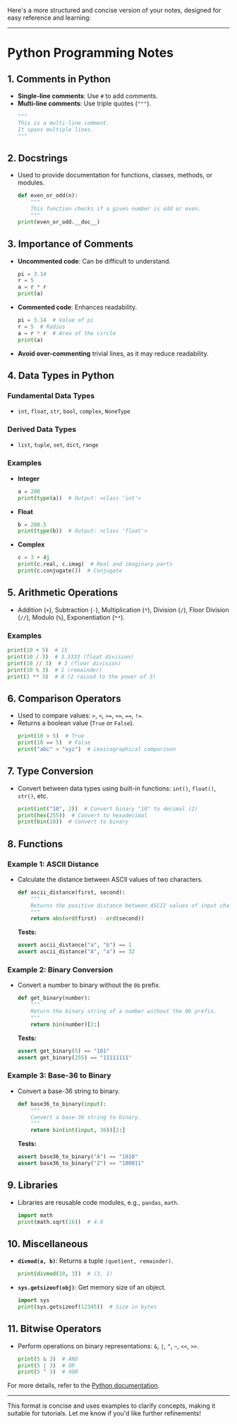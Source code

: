 Here's a more structured and concise version of your notes, designed for easy reference and learning:

---

# Python Programming Notes

## **1. Comments in Python**
- **Single-line comments**: Use `#` to add comments.
- **Multi-line comments**: Use triple quotes (`"""`).
    ```python
    """
    This is a multi-line comment.
    It spans multiple lines.
    """
    ```

## **2. Docstrings**
- Used to provide documentation for functions, classes, methods, or modules.
    ```python
    def even_or_odd(n):
        """
        This function checks if a given number is odd or even.
        """
    print(even_or_odd.__doc__)
    ```

## **3. Importance of Comments**
- **Uncommented code**: Can be difficult to understand.
    ```python
    pi = 3.14
    r = 5
    a = r * r
    print(a)
    ```
- **Commented code**: Enhances readability.
    ```python
    pi = 3.14  # Value of pi
    r = 5  # Radius
    a = r * r  # Area of the circle
    print(a)
    ```

- **Avoid over-commenting** trivial lines, as it may reduce readability.

## **4. Data Types in Python**
### **Fundamental Data Types**
- `int`, `float`, `str`, `bool`, `complex`, `NoneType`

### **Derived Data Types**
- `list`, `tuple`, `set`, `dict`, `range`

### **Examples**
- **Integer**
    ```python
    a = 200
    print(type(a))  # Output: <class 'int'>
    ```
- **Float**
    ```python
    b = 200.5
    print(type(b))  # Output: <class 'float'>
    ```
- **Complex**
    ```python
    c = 3 + 4j
    print(c.real, c.imag)  # Real and imaginary parts
    print(c.conjugate())  # Conjugate
    ```

## **5. Arithmetic Operations**
- Addition (`+`), Subtraction (`-`), Multiplication (`*`), Division (`/`), Floor Division (`//`), Modulo (`%`), Exponentiation (`**`).

### **Examples**
```python
print(10 + 5)  # 15
print(10 / 3)  # 3.3333 (float division)
print(10 // 3)  # 3 (floor division)
print(10 % 3)  # 1 (remainder)
print(2 ** 3)  # 8 (2 raised to the power of 3)
```

## **6. Comparison Operators**
- Used to compare values: `>`, `<`, `>=`, `<=`, `==`, `!=`.
- Returns a boolean value (`True` or `False`).
    ```python
    print(10 > 5)  # True
    print(10 == 5)  # False
    print("abc" > "xyz")  # Lexicographical comparison
    ```

## **7. Type Conversion**
- Convert between data types using built-in functions: `int()`, `float()`, `str()`, etc.
    ```python
    print(int("10", 2))  # Convert binary "10" to decimal (2)
    print(hex(255))  # Convert to hexadecimal
    print(bin(10))  # Convert to binary
    ```

## **8. Functions**
### **Example 1: ASCII Distance**
- Calculate the distance between ASCII values of two characters.
    ```python
    def ascii_distance(first, second):
        """
        Returns the positive distance between ASCII values of input characters.
        """
        return abs(ord(first) - ord(second))
    ```
    **Tests:**
    ```python
    assert ascii_distance("a", "b") == 1
    assert ascii_distance("A", "a") == 32
    ```

### **Example 2: Binary Conversion**
- Convert a number to binary without the `0b` prefix.
    ```python
    def get_binary(number):
        """
        Return the binary string of a number without the 0b prefix.
        """
        return bin(number)[2:]
    ```
    **Tests:**
    ```python
    assert get_binary(5) == "101"
    assert get_binary(255) == "11111111"
    ```

### **Example 3: Base-36 to Binary**
- Convert a base-36 string to binary.
    ```python
    def base36_to_binary(input):
        """
        Convert a base-36 string to binary.
        """
        return bin(int(input, 36))[2:]
    ```
    **Tests:**
    ```python
    assert base36_to_binary("A") == "1010"
    assert base36_to_binary("Z") == "100011"
    ```

## **9. Libraries**
- Libraries are reusable code modules, e.g., `pandas`, `math`.
    ```python
    import math
    print(math.sqrt(16))  # 4.0
    ```

## **10. Miscellaneous**
- **`divmod(a, b)`**: Returns a tuple `(quotient, remainder)`.
    ```python
    print(divmod(10, 3))  # (3, 1)
    ```
- **`sys.getsizeof(obj)`**: Get memory size of an object.
    ```python
    import sys
    print(sys.getsizeof(12345))  # Size in bytes
    ```

## **11. Bitwise Operators**
- Perform operations on binary representations: `&`, `|`, `^`, `~`, `<<`, `>>`.
    ```python
    print(5 & 3)  # AND
    print(5 | 3)  # OR
    print(5 ^ 3)  # XOR
    ```

For more details, refer to the [Python documentation](https://docs.python.org/3/library/functions.html).

--- 

This format is concise and uses examples to clarify concepts, making it suitable for tutorials. Let me know if you'd like further refinements!